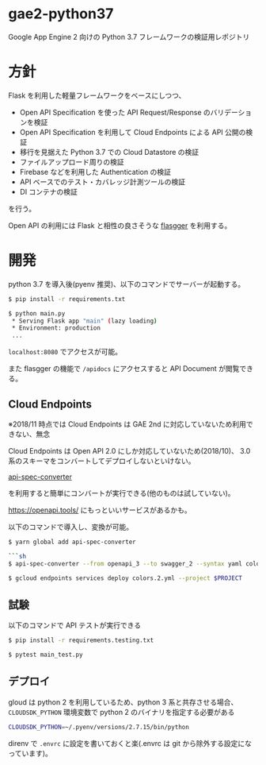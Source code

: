 # gae2-python37

Google App Engine 2 向けの Python 3.7 フレームワークの検証用レポジトリ

# 方針
Flask を利用した軽量フレームワークをベースにしつつ、

- Open API Specification を使った API Request/Response のバリデーションを検証
- Open API Specification を利用して Cloud Endpoints による API 公開の検証
- 移行を見据えた Python 3.7 での Cloud Datastore の検証
- ファイルアップロード周りの検証
- Firebase などを利用した Authentication の検証
- API ベースでのテスト・カバレッジ計測ツールの検証
- DI コンテナの検証

を行う。

Open API の利用には Flask と相性の良さそうな [flasgger](https://github.com/rochacbruno/flasgger) を利用する。

# 開発

python 3.7 を導入後(pyenv 推奨)、以下のコマンドでサーバーが起動する。

```sh
$ pip install -r requirements.txt

$ python main.py
 * Serving Flask app "main" (lazy loading)
 * Environment: production
 ...
```

`localhost:8080` でアクセスが可能。

また flasgger の機能で `/apidocs` にアクセスすると API Document が閲覧できる。


## Cloud Endpoints

※2018/11 時点では Cloud Endpoints は GAE 2nd に対応していないため利用できない、無念

Cloud Endpoints は Open API 2.0 にしか対応していないため(2018/10)、
3.0 系のスキーマをコンバートしてデプロイしないといけない。

[api-spec-converter](https://github.com/LucyBot-Inc/api-spec-converter)

を利用すると簡単にコンバートが実行できる(他のものは試していない)。

https://openapi.tools/ にもっといいサービスがあるかも。

以下のコマンドで導入し、変換が可能。

```sh
$ yarn global add api-spec-converter

```sh
$ api-spec-converter --from openapi_3 --to swagger_2 --syntax yaml colors.yml > colors.2.yml
```

```sh
$ gcloud endpoints services deploy colors.2.yml --project $PROJECT
```


## 試験

以下のコマンドで API テストが実行できる

```sh
$ pip install -r requirements.testing.txt

$ pytest main_test.py
```

## デプロイ

gloud は python 2 を利用しているため、python 3 系と共存させる場合、`CLOUDSDK_PYTHON` 環境変数で python 2 のバイナリを指定する必要がある

```sh
CLOUDSDK_PYTHON=~/.pyenv/versions/2.7.15/bin/python
```

direnv で `.envrc` に設定を書いておくと楽(.envrc は git から除外する設定になっています)。
